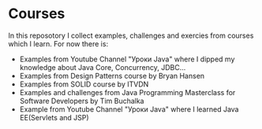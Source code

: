 # Courses
In this reposotory I collect examples, challenges and exercies from courses which I learn.
For now there is:
- Examples from Youtube Channel "Уроки Java" where I dipped my knowledge about Java Core, Concurrency, JDBC...
- Examples from Design Patterns course by Bryan Hansen
- Examples from SOLID course by ITVDN
- Examples and challenges from Java Programming Masterclass for Software Developers by Tim Buchalka
- Example from Youtube Channel "Уроки Java" where I learned Java EE(Servlets and JSP)
